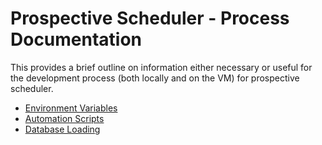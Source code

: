 # Prospective Scheduler - Process Documentation

This provides a brief outline on information either necessary or useful for the development process (both locally and on the VM) for prospective scheduler.

- [Environment Variables](./environment-vars.md)
- [Automation Scripts](./automation-scripts.md)
- [Database Loading](./database-loading.md)